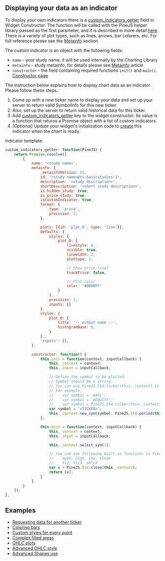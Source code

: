 ## Displaying your data as an indicator

To display your own indicators there is a [custom_indicators_getter](Widget-Constructor#custom_indicators_getter) field in Widget Constructor. The function will be called with the PineJS helper library passed as the first parameter, and it is described in more detail [here](PineJS-Utility-Functions).
There is a variety of plot types, such as lines, arrows, bar colorers, etc. For full reference please see the [Metainfo](Custom-Studies-Metainfo) section.

The custom indicator is an object with the following fields:

* `name` - your study name, it will be used internally by the Charting Library
* `metainfo` - study metainfo, for details please see [Metainfo](Custom-Studies-Metainfo) article
* `constructor` - the field containing required functions `init()` and `main()`. [Constructor page](Custom-Studies-Constructor)

The instruction below explains how to display chart data as an indicator. Please follow these steps.

1. Come up with a new ticker name to display your data and set up your server to return valid SymbolInfo for this new ticker.
1. Also, set up the server to return valid historical data for this ticker.
1. Add [custom_indicators_getter](Widget-Constructor#custom_indicators_getter) key to the widget constructor. Its value is a function that returns a Promise object with a list of custom indicators.
1. *(Optional)* Update your widget's initialization code to [create](Chart-Methods#createstudyname-forceoverlay-lock-inputs-overrides-options) this indicator when the chart is ready.

Indicator template:

```javascript
custom_indicators_getter: function(PineJS) {
    return Promise.resolve([
        {
            name: '<study name>',
            metainfo: {
                _metainfoVersion: 51,
                id: '<study name>@tv-basicstudies-1',
                description: '<study description>',
                shortDescription: '<short study description>',
                is_hidden_study: true,
                is_price_study: true,
                isCustomIndicator: true,
                format: {
                    type: 'price',
                    precision: 2,
                },

                plots: [{id: 'plot_0', type: 'line'}],
                defaults: {
                    styles: {
                        plot_0: {
                            linestyle: 0,
                            visible: true,
                            linewidth: 2,
                            plottype: 2,

                            // Show price line?
                            trackPrice: false,

                            // Plot color
                            color: '#0000FF'
                        }
                    },
                    precision: 2,
                    inputs: {}
                },
                styles: {
                    plot_0: {
                        title: '-- output name --',
                        histogramBase: 0,
                    }
                },
                'inputs': [],
            },

            constructor: function() {
                this.init = function(context, inputCallback) {
                    this._context = context;
                    this._input = inputCallback;

                    // Define the symbol to be plotted.
                    // Symbol should be a string.
                    // You can use PineJS.Std.ticker(this._context) to get the selected symbol's ticker.
                    // For example,
                    //    var symbol = 'AAPL';
                    //    var symbol = '#EQUITY';
                    //    var symbol = PineJS.Std.ticker(this._context) + '#TEST';
                    var symbol = '<TICKER>';
                    this._context.new_sym(symbol, PineJS.Std.period(this._context));
                };

                this.main = function(context, inputCallback) {
                    this._context = context;
                    this._input = inputCallback;

                    this._context.select_sym(1);

                    // You can use following built-in functions in PineJS.Std object:
                    //    open, high, low, close
                    //    hl2, hlc3, ohlc4
                    var v = PineJS.Std.close(this._context);
                    return [v];
                }
            }
        }
    ]);
},
```

## Examples

* [Requesting data for another ticker](Custom-Studies-Examples#requesting-data-for-another-ticker)
* [Coloring bars](Custom-Studies-Examples#coloring-bars)
* [Custom styles for every point](Custom-Studies-Examples#custom-styles-for-every-point)
* [Complex filled areas](Custom-Studies-Examples#complex-filled-areas)
* [OHLC plots](Custom-Studies-OHLC-Plots)
* [Advanced OHLC style](Custom-Studies-Examples#advanced-OHLC-style)
* [Advanced Shapes use](Custom-Studies-Examples#advanced-shapes-use)
